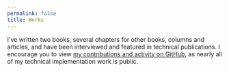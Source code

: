 ```yaml
---
permalink: false
title: Works
---
```


I've written two books, several chapters for other books, columns and articles, and have been interviewed and featured in technical publications. I encourage you to view [my contributions and activity on GitHub](https://github.com/lyzadanger), as nearly all of my technical implementation work is public.
